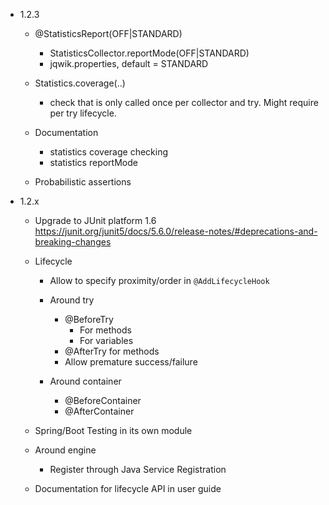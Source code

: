 - 1.2.3

    - @StatisticsReport(OFF|STANDARD)
      - StatisticsCollector.reportMode(OFF|STANDARD)
      - jqwik.properties, default = STANDARD

    - Statistics.coverage(..)
      - check that is only called once per collector and try.
        Might require per try lifecycle.

    - Documentation
      - statistics coverage checking
      - statistics reportMode

    - Probabilistic assertions

- 1.2.x
  
    - Upgrade to JUnit platform 1.6
      https://junit.org/junit5/docs/5.6.0/release-notes/#deprecations-and-breaking-changes

    - Lifecycle
        - Allow to specify proximity/order in `@AddLifecycleHook`

        - Around try
          - @BeforeTry
            - For methods
            - For variables
          - @AfterTry for methods
          - Allow premature success/failure

        - Around container
            - @BeforeContainer
            - @AfterContainer

    - Spring/Boot Testing in its own module
 
    - Around engine
      - Register through Java Service Registration

    - Documentation for lifecycle API in user guide
